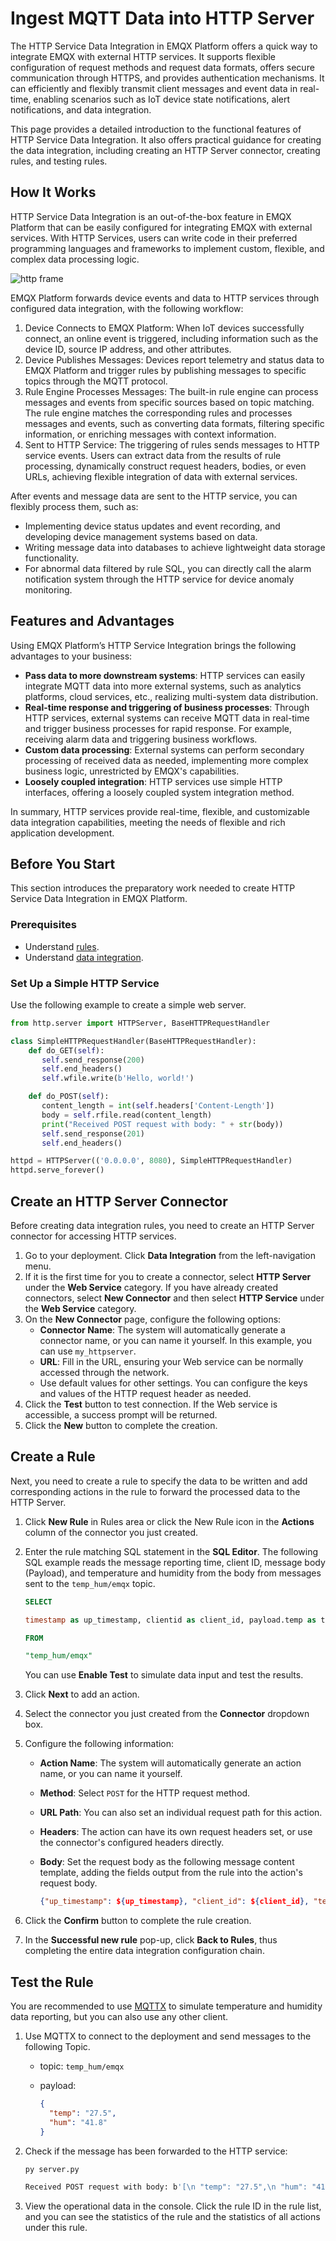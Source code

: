# Ingest MQTT Data into HTTP Server

The HTTP Service Data Integration in EMQX Platform offers a quick way to integrate EMQX with external HTTP services. It supports flexible configuration of request methods and request data formats, offers secure communication through HTTPS, and provides authentication mechanisms. It can efficiently and flexibly transmit client messages and event data in real-time, enabling scenarios such as IoT device state notifications, alert notifications, and data integration.

This page provides a detailed introduction to the functional features of HTTP Service Data Integration. It also offers practical guidance for creating the data integration, including creating an HTTP Server connector, creating rules, and testing rules.

## How It Works

HTTP Service Data Integration is an out-of-the-box feature in EMQX Platform that can be easily configured for integrating EMQX with external services. With HTTP Services, users can write code in their preferred programming languages and frameworks to implement custom, flexible, and complex data processing logic.

![http frame](./_assets/frame_http.png)

EMQX Platform forwards device events and data to HTTP services through configured data integration, with the following workflow:

1. Device Connects to EMQX Platform: When IoT devices successfully connect, an online event is triggered, including information such as the device ID, source IP address, and other attributes.
2. Device Publishes Messages: Devices report telemetry and status data to EMQX Platform and trigger rules by publishing messages to specific topics through the MQTT protocol.
3. Rule Engine Processes Messages: The built-in rule engine can process messages and events from specific sources based on topic matching. The rule engine matches the corresponding rules and processes messages and events, such as converting data formats, filtering specific information, or enriching messages with context information.
4. Sent to HTTP Service: The triggering of rules sends messages to HTTP service events. Users can extract data from the results of rule processing, dynamically construct request headers, bodies, or even URLs, achieving flexible integration of data with external services.

After events and message data are sent to the HTTP service, you can flexibly process them, such as:

- Implementing device status updates and event recording, and developing device management systems based on data.
- Writing message data into databases to achieve lightweight data storage functionality.
- For abnormal data filtered by rule SQL, you can directly call the alarm notification system through the HTTP service for device anomaly monitoring.

## Features and Advantages

Using EMQX Platform’s HTTP Service Integration brings the following advantages to your business:

- **Pass data to more downstream systems**: HTTP services can easily integrate MQTT data into more external systems, such as analytics platforms, cloud services, etc., realizing multi-system data distribution.
- **Real-time response and triggering of business processes**: Through HTTP services, external systems can receive MQTT data in real-time and trigger business processes for rapid response. For example, receiving alarm data and triggering business workflows.
- **Custom data processing**: External systems can perform secondary processing of received data as needed, implementing more complex business logic, unrestricted by EMQX's capabilities.
- **Loosely coupled integration**: HTTP services use simple HTTP interfaces, offering a loosely coupled system integration method.

In summary, HTTP services provide real-time, flexible, and customizable data integration capabilities, meeting the needs of flexible and rich application development.

## Before You Start

This section introduces the preparatory work needed to create HTTP Service Data Integration in EMQX Platform.

### Prerequisites

- Understand [rules](./rules.md).
- Understand [data integration](./introduction.md).

### Set Up a Simple HTTP Service

Use the following example to create a simple web server.

```python
from http.server import HTTPServer, BaseHTTPRequestHandler

class SimpleHTTPRequestHandler(BaseHTTPRequestHandler):
    def do_GET(self):
       self.send_response(200)
       self.end_headers()
       self.wfile.write(b'Hello, world!')

    def do_POST(self):
       content_length = int(self.headers['Content-Length'])
       body = self.rfile.read(content_length)
       print("Received POST request with body: " + str(body))
       self.send_response(201)
       self.end_headers()

httpd = HTTPServer(('0.0.0.0', 8080), SimpleHTTPRequestHandler)
httpd.serve_forever()
```

## Create an HTTP Server Connector

Before creating data integration rules, you need to create an HTTP Server connector for accessing HTTP services.

1. Go to your deployment. Click **Data Integration** from the left-navigation menu. 
2. If it is the first time for you to create a connector, select **HTTP Server** under the **Web Service** category. If you have already created connectors, select **New Connector** and then select **HTTP Service** under the **Web Service** category.
3. On the **New Connector** page, configure the following options:
   - **Connector Name**: The system will automatically generate a connector name, or you can name it yourself. In this example, you can use `my_httpserver`.
   - **URL**: Fill in the URL, ensuring your Web service can be normally accessed through the network. 
   - Use default values for other settings. You can configure the keys and values of the HTTP request header as needed.
4. Click the **Test** button to test connection. If the Web service is accessible, a success prompt will be returned. 
5. Click the **New** button to complete the creation. 

## Create a Rule

Next, you need to create a rule to specify the data to be written and add corresponding actions in the rule to forward the processed data to the HTTP Server.

1. Click **New Rule** in Rules area or click the New Rule icon in the **Actions** column of the connector you just created.

2. Enter the rule matching SQL statement in the **SQL Editor**. The following SQL example reads the message reporting time, client ID, message body (Payload), and temperature and humidity from the body from messages sent to the `temp_hum/emqx` topic.

   ```sql
   SELECT 
   
   timestamp as up_timestamp, clientid as client_id, payload.temp as temp, payload.hum as hum
   
   FROM
   
   "temp_hum/emqx"
   ```

   You can use **Enable Test** to simulate data input and test the results.

3. Click **Next** to add an action. 

4. Select the connector you just created from the **Connector** dropdown box.

5. Configure the following information:

   - **Action Name**: The system will automatically generate an action name, or you can name it yourself. 

   - **Method**: Select `POST` for the HTTP request method. 

   - **URL Path**: You can also set an individual request path for this action. 

   - **Headers**: The action can have its own request headers set, or use the connector's configured headers directly.

   - **Body**: Set the request body as the following message content template, adding the fields output from the rule into the action's request body.

     ```json
     {"up_timestamp": ${up_timestamp}, "client_id": ${client_id}, "temp": ${temp}, "hum": ${hum}}
     ```

6. Click the **Confirm** button to complete the rule creation.

7. In the **Successful new rule** pop-up, click **Back to Rules**, thus completing the entire data integration configuration chain.

## Test the Rule

You are recommended to use [MQTTX](https://mqttx.app/) to simulate temperature and humidity data reporting, but you can also use any other client. 

1. Use MQTTX to connect to the deployment and send messages to the following Topic.

   - topic: `temp_hum/emqx`

   - payload:

     ```json
     {
       "temp": "27.5",
       "hum": "41.8"
     }
     ```

2. Check if the message has been forwarded to the HTTP service:

   ```bash
   py server.py
   
   Received POST request with body: b'[\n "temp": "27.5",\n "hum": "41.8"\n)127.0.0.1 - -[18/Dec/2023 14:50:44]"POST  HTTP/1.1" 201 -
   ```

3. View the operational data in the console. Click the rule ID in the rule list, and you can see the statistics of the rule and the statistics of all actions under this rule.

